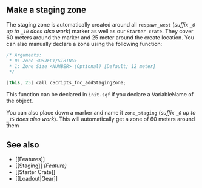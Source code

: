 ## Make a staging zone
The staging zone is automatically created around all `respawn_west` (_suffix `_0` up to `_10` does also work_) marker as well as our `Starter crate`. They cover 60 meters around the marker and 25 meter around the create location.
You can also manually declare a zone using the following function:
```cpp
/* Arguments:
 * 0: Zone <OBJECT/STRING>
 * 1: Zone Size <NUMBER> (Optional) [Default; 12 meter]
 */

[this, 25] call cScripts_fnc_addStagingZone;
```
This function can be declared in `init.sqf` if you declare a VariableName of the object.

You can also place down a marker and name it `zone_staging` (_suffix `_0` up to `_15` does also work_). This will automatically get a zone of 60 meters around them

## See also
- [[Features]]
- [[Staging]] _(Feature)_
- [[Starter Crate]]
- [[Loadout|Gear]]

